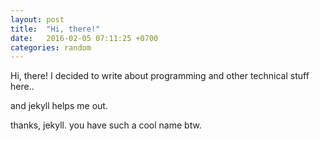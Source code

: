 ```yaml
---
layout: post
title:  "Hi, there!"
date:   2016-02-05 07:11:25 +0700
categories: random
---
```


Hi, there!
I decided to write about programming and other technical stuff here..

and jekyll helps me out.

thanks, jekyll. you have such a cool name btw.